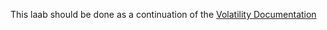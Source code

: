 This laab should be done as a continuation of the [Volatility Documentation](/courseFiles/tools/Volatility.md)
